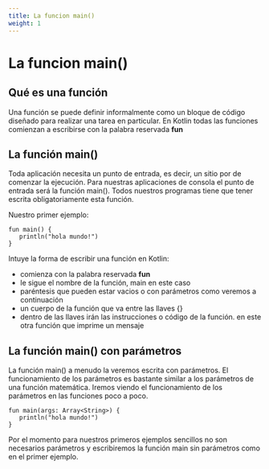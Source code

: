 ```yaml
---
title: La funcion main() 
weight: 1
---
```

# La funcion main() 


## Qué es una función
Una función se puede definir informalmente como un bloque de código diseñado para realizar una tarea en particular. En Kotlin todas las funciones comienzan a escribirse con la palabra reservada **fun**
## La función main()

Toda aplicación necesita un punto de entrada, es decir, un sitio por de comenzar la ejecución. Para nuestras aplicaciones de consola el punto de entrada será la función main(). Todos nuestros programas tiene que tener escrita obligatoriamente esta función.

Nuestro primer ejemplo:
~~~
fun main() {
   println("hola mundo!")
}
~~~
Intuye la forma de escribir una función en Kotlin:
- comienza con la palabra reservada **fun**
- le sigue el nombre de la función, main en este caso
- paréntesis que pueden estar vacios o con parámetros como veremos a continuación
- un cuerpo de la función que va entre las llaves {}
- dentro de las llaves irán las instrucciones o código de la función. en este otra función que imprime un mensaje

## La función main() con parámetros
La función main() a menudo la veremos escrita con parámetros. El funcionamiento de los parámetros es bastante similar a los parámetros de una función matemática. Iremos viendo el funcionamiento de los parámetros en las funciones poco a poco.




~~~
fun main(args: Array<String>) {
   println("hola mundo!")
}
~~~
Por el momento para nuestros primeros ejemplos sencillos no son necesarios parámetros y escribiremos la función main sin parámetros como en el primer ejemplo.